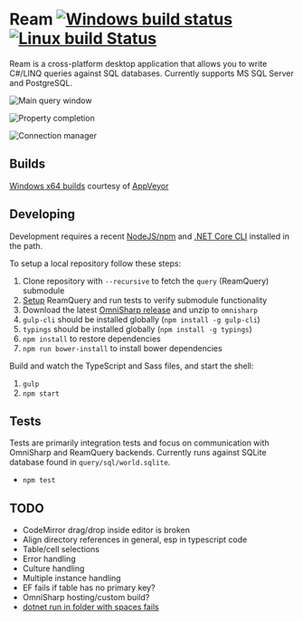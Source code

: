 Ream [![Windows build status](https://ci.appveyor.com/api/projects/status/x8h5dx8lhwv40h8b?svg=true)](https://ci.appveyor.com/project/stofte/ream-editor) [![Linux build Status](https://travis-ci.org/stofte/ream-editor.svg?branch=master)](https://travis-ci.org/stofte/ream-editor)
======================

Ream is a cross-platform desktop application that allows you to write C#/LINQ queries against SQL databases. Currently supports MS SQL Server and PostgreSQL.

![Main query window](http://i.imgur.com/LGmMhVO.png "Main query window")

![Property completion](http://i.imgur.com/ZmHJwrl.png "Property completion")

![Connection manager](http://i.imgur.com/hYJcXMi.png "Connection manager")


Builds
------
[Windows x64 builds](https://ci.appveyor.com/project/stofte/ream-editor/build/artifacts) courtesy of [AppVeyor](https://www.appveyor.com/) 

Developing
----------

Development requires a recent [NodeJS/npm](https://nodejs.org/en/) and 
[.NET Core CLI](https://www.microsoft.com/net/core) installed in the path.

To setup a local repository follow these steps:

1. Clone repository with `--recursive` to fetch the `query` (ReamQuery) submodule 
2. [Setup](https://github.com/stofte/ream-query/blob/master/README.md) ReamQuery and run tests to verify submodule functionality
3. Download the latest [OmniSharp release](https://github.com/OmniSharp/omnisharp-roslyn/releases) and unzip to `omnisharp`
4. `gulp-cli` should be installed globally (`npm install -g gulp-cli`)
5. `typings` should be installed globally (`npm install -g typings`)
6. `npm install` to restore dependencies
7. `npm run bower-install` to install bower dependencies

Build and watch the TypeScript and Sass files, and start the shell:

1. `gulp`
2. `npm start`

Tests
-----

Tests are primarily integration tests and focus on communication with
OmniSharp and ReamQuery backends. Currently runs against SQLite
database found in `query/sql/world.sqlite`.

- `npm test`

TODO
----
- CodeMirror drag/drop inside editor is broken
- Align directory references in general, esp in typescript code
- Table/cell selections
- Error handling
- Culture handling
- Multiple instance handling
- EF fails if table has no primary key?
- OmniSharp hosting/custom build?
- [dotnet run in folder with spaces fails](https://github.com/dotnet/cli/issues/1189)
